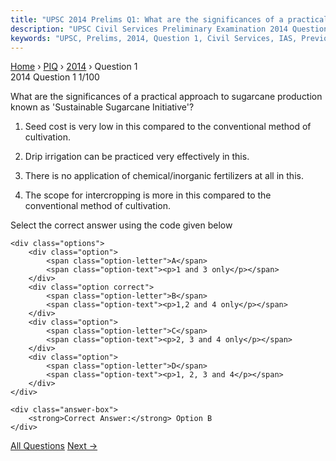 ```yaml
---
title: "UPSC 2014 Prelims Q1: What are the significances of a practical approach to sugarc..."
description: "UPSC Civil Services Preliminary Examination 2014 Question 1 with options and answer"
keywords: "UPSC, Prelims, 2014, Question 1, Civil Services, IAS, Previous Year Questions"
---
```


<nav class="breadcrumb">
    <a href="../../">Home</a>
    <span>›</span>
    <a href="../">PIQ</a>
    <span>›</span>
    <a href="./">2014</a>
    <span>›</span>
    <span>Question 1</span>
</nav>

<div class="question-header">
    <div class="question-meta">
        <span class="year-badge">2014</span>
        <span class="question-number">Question 1</span>
        <span class="progress">1/100</span>
    </div>
    <div class="progress-bar">
        <div class="progress-fill" style="width: 1.0%"></div>
    </div>
</div>

<div class="question-content">
    <div class="question-text">
        <p>What are the significances of a practical approach to sugarcane production known as 'Sustainable Sugarcane Initiative'?</p>
<ol>
<li>
<p>Seed cost is very low in this compared to the conventional method of cultivation.</p>
</li>
<li>
<p>Drip irrigation can be practiced very effectively in this.</p>
</li>
<li>
<p>There is no application of chemical/inorganic fertilizers at all in this.</p>
</li>
<li>
<p>The scope for intercropping is more in this compared to the conventional method of cultivation.</p>
</li>
</ol>
<p>Select the correct answer using the code given below</p>
    </div>
    
    <div class="options">
        <div class="option">
            <span class="option-letter">A</span>
            <span class="option-text"><p>1 and 3 only</p></span>
        </div>
        <div class="option correct">
            <span class="option-letter">B</span>
            <span class="option-text"><p>1,2 and 4 only</p></span>
        </div>
        <div class="option">
            <span class="option-letter">C</span>
            <span class="option-text"><p>2, 3 and 4 only</p></span>
        </div>
        <div class="option">
            <span class="option-letter">D</span>
            <span class="option-text"><p>1, 2, 3 and 4</p></span>
        </div>
    </div>

    <div class="answer-box">
        <strong>Correct Answer:</strong> Option B
    </div>
</div>

<div class="question-nav">
    <div></div>
    <a href="../" class="nav-btn center">All Questions</a>
    <a href="../q002-if-a-wetland-of-international-importance-is-brough/" class="nav-btn next">Next →</a>
</div>
